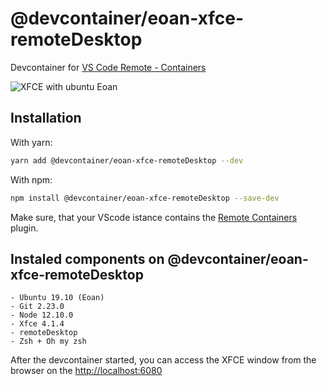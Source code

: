 # @devcontainer/eoan-xfce-remoteDesktop
Devcontainer for [VS Code Remote - Containers](https://code.visualstudio.com/docs/remote/containers)



![XFCE with ubuntu Eoan](https://github.com/zerdos/devcontainer/blob/master/%40devcontainer/eoan-xfce-remoteDesktop/Screenshot%202019-09-01%20at%2020.41.14.png)


## Installation

With yarn:
```bash
yarn add @devcontainer/eoan-xfce-remoteDesktop --dev
```

With npm:
```bash
npm install @devcontainer/eoan-xfce-remoteDesktop --save-dev
```

Make sure, that your VScode istance contains the [Remote Containers](https://marketplace.visualstudio.com/items?itemName=ms-vscode-remote.remote-containers) plugin.

## Instaled components on @devcontainer/eoan-xfce-remoteDesktop

    - Ubuntu 19.10 (Eoan)
    - Git 2.23.0
    - Node 12.10.0
    - Xfce 4.1.4
    - remoteDesktop 
    - Zsh + Oh my zsh

After the devcontainer started, you can access the XFCE window from the browser on the [http://localhost:6080](http://localhost:6080)
